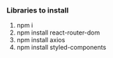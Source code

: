 ### Libraries to install

1. npm i
2. npm install react-router-dom
3. npm install axios
4. npm install styled-components

